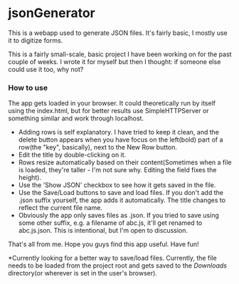 # jsonGenerator
This is a webapp used to generate JSON files. It's fairly basic, I mostly use it to digitize forms.

This is a fairly small-scale, basic project I have been working on for the past couple of weeks. I wrote it for myself but then I thought: if someone else could use it too, why not?

### How to use
The app gets loaded in your browser. It could theoretically run by itself using the index.html, but for better results use SimpleHTTPServer or something similar and work through localhost.

* Adding rows is self explanatory. I have tried to keep it clean, and the delete button appears when you have focus on the left(bold) part of a row(the "key", basically), next to the New Row button.
* Edit the title by double-clicking on it.
* Rows resize automatically based on their content(Sometimes when a file is loaded, they're taller - I'm not sure why. Editing the field fixes the height).
* Use the 'Show JSON' checkbox to see how it gets saved in the file.
* Use the Save/Load buttons to save and load files. If you don't add the .json suffix yourself, the app adds it automatically. The title changes to reflect the current file name.
* Obviously the app only saves files as .json. If you tried to save using some other suffix, e.g. a filename of abc.js, it'll get renamed to abc.js.json. This is intentional, but I'm open to discussion.

That's all from me. Hope you guys find this app useful. Have fun!

\*Currently looking for a better way to save/load files. Currently, the file needs to be loaded from the project root and gets saved to the *Downloads* directory(or wherever is set in the user's browser).
